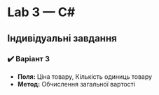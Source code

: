 # Lab 3 — C#

## Індивідуальні завдання

### ✔️ Варіант 3
- **Поля:** Ціна товару, Кількість одиниць товару
- **Метод:** Обчислення загальної вартості
